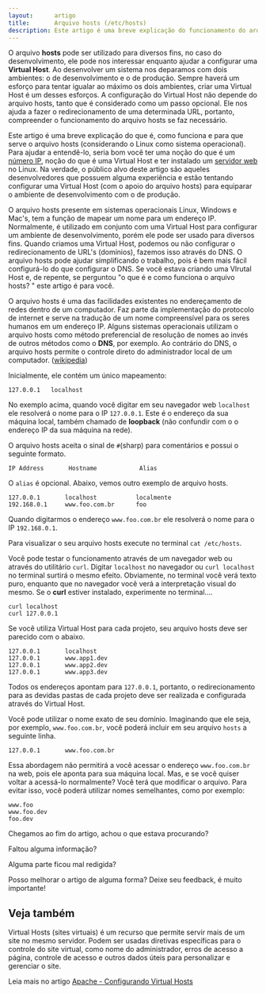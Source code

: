 ```yaml
---
layout:      artigo
title:       Arquivo hosts (/etc/hosts)
description: Este artigo é uma breve explicação do funcionamento do arquivo /etc/hosts.
---
```


O arquivo __hosts__ pode ser utilizado para diversos fins, no caso do desenvolvimento, ele pode nos interessar enquanto
ajudar a configurar uma __Virtual Host__. Ao desenvolver um sistema nos deparamos com dois ambientes: o de desenvolvimento
e o de produção. Sempre haverá um esforço para tentar igualar ao máximo os dois ambientes, criar uma Virtual Host é
um desses esforços. A configuração do Virtual Host não depende do arquivo hosts, tanto que é considerado como um passo
opcional. Ele nos ajuda a fazer o redirecionamento de uma determinada URL, portanto, compreender o funcionamento do
arquivo hosts se faz necessário.

Este artigo é uma breve explicação do que é, como funciona e para que serve o arquivo hosts (considerando o Linux
como sistema operacional). Para ajudar a entendê-lo, seria bom você ter uma noção do que é um
[número IP](http://pt.wikipedia.org/wiki/Endere%C3%A7o_IP), noção do que é uma Virtual Host e ter
instalado um [servidor web](/linux/instalando-apache-via-yum-apt-get/) no Linux. Na verdade, o público alvo deste artigo
são aqueles desenvolvedores que possuem alguma experiência e estão tentando configurar uma Virtual Host (com o apoio
do arquivo hosts) para equiparar o ambiente de desenvolvimento com o de produção.

O arquivo hosts presente em sistemas operacionais Linux, Windows e Mac's, tem a função de mapear um nome para um
endereço IP. Normalmente, é utilizado em conjunto com uma Virtual Host para configurar um ambiente de desenvolvimento,
porém ele pode ser usado para diversos fins. Quando criamos uma Virtual Host, podemos ou não configurar o redirecionamento
de URL's (domínios), fazemos isso através do DNS. O arquivo hosts pode ajudar simplificando o trabalho, pois é bem mais
fácil configurá-lo do que configurar o DNS. Se você estava criando uma VIrutal Host e, de repente, se perguntou
"o que é e como funciona o arquivo hosts? " este artigo é para você.

O arquivo hosts é uma das facilidades existentes no endereçamento de redes dentro de um computador. Faz parte da
implementação do protocolo de internet e serve na tradução de um nome compreensível para os seres humanos em um
endereço IP. Alguns sistemas operacionais utilizam o arquivo hosts como método preferencial de resolução de nomes ao
invés de outros métodos como o __DNS__, por exemplo. Ao contrário do DNS, o arquivo hosts permite o controle direto do
administrador local de um computador. ([wikipedia](http://pt.wikipedia.org/wiki/Hosts_%28arquivo%29))

Inicialmente, ele contém um único mapeamento:

    127.0.0.1   localhost

No exemplo acima, quando você digitar em seu navegador web `localhost` ele resolverá o nome para o IP `127.0.0.1`. Este
é o endereço da sua máquina local, também chamado de __loopback__ (não confundir com o o endereço IP da sua máquina na rede).

O arquivo hosts aceita o sinal de `#`(sharp) para comentários e possui o seguinte formato.

    IP Address       Hostname            Alias

O `alias` é opcional. Abaixo, vemos outro exemplo de arquivo hosts.

    127.0.0.1       localhost           localmente
    192.168.0.1     www.foo.com.br      foo

Quando digitarmos o endereço `www.foo.com.br` ele resolverá o nome para o IP `192.168.0.1`.

Para visualizar o seu arquivo hosts execute no terminal `cat /etc/hosts`.

Você pode testar o funcionamento através de um navegador web ou através do utilitário `curl`. Digitar `localhost` no
navegador ou `curl localhost` no terminal surtirá o mesmo efeito. Obviamente, no terminal você verá texto puro,
enquanto que no navegador você verá a interpretação visual do mesmo. Se o __curl__ estiver instalado, experimente no
terminal....

    curl localhost
    curl 127.0.0.1

Se você utiliza Virtual Host para cada projeto, seu arquivo hosts deve ser parecido com o abaixo.

    127.0.0.1       localhost
    127.0.0.1       www.app1.dev
    127.0.0.1       www.app2.dev
    127.0.0.1       www.app3.dev

Todos os endereços apontam para `127.0.0.1`, portanto, o redirecionamento para as devidas pastas de cada projeto deve
ser realizada e configurada através do Virtual Host.

Você pode utilizar o nome exato de seu domínio. Imaginando que ele seja, por exemplo, `www.foo.com.br`, você poderá incluir
em seu arquivo `hosts` a seguinte linha.

    127.0.0.1       www.foo.com.br

Essa abordagem não permitirá a você acessar o endereço `www.foo.com.br` na web, pois ele aponta para sua máquina local.
Mas, e se você quiser voltar a acessá-lo normalmente? Você terá que modificar o arquivo. Para evitar isso, você poderá
utilizar nomes semelhantes, como por exemplo:

    www.foo
    www.foo.dev
    foo.dev

Chegamos ao fim do artigo, achou o que estava procurando?

Faltou alguma informação?

Alguma parte ficou mal redigida?

Posso melhorar o artigo de alguma forma? Deixe seu feedback, é muito importante!



Veja também
---

Virtual Hosts (sites virtuais) é um recurso que permite servir mais de um site no mesmo servidor. Podem ser usadas
diretivas específicas para o controle do site virtual, como nome do administrador, erros de acesso a página, controle de
acesso e outros dados úteis para personalizar e gerenciar o site.

Leia mais no artigo [Apache - Configurando Virtual Hosts](/../apache-virtual-host/)
